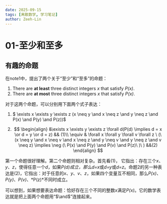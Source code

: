 ```yaml
---
date: 2025-09-15
tags: [离散数学, 学习笔记]
author: Zeeh-Lin
---
```


# 01-至少和至多

## 有趣的命题

在note1中，提出了两个关于“至少”和“至多”的命题：

1. There are **at least** three distinct integers *x* that satisfy *P(x)*.
2. There are **at most** three distinct integers *x* that satisfy *P(x)*.

对于这两个命题，可以分别用下面两个式子表达：

1. $ \exists x \exists y \exists z (x \neq y \and x \neq z \and y \neq z \and P(x) \and P(y) \and P(z))$

2. $$
   \begin{align}
   &\exists x \exists y \exists z \forall d(P(d) \implies d = x \or d = y \or d = z) && (1)\\
   \equiv & \forall x \forall y \forall v \forall z \  (\ (x \neq y \and x \neq v \and  x \neq z \and y \neq v \and y \neq z \and v \neq z) \implies \neg (\ P(x) \and P(y) \and P(v) \and P(z)\ )\ ) &&(2)
   \end{align}
   $$

第一个命题很好理解。第二个命题则相对复杂。首先看(1)， 它指出：存在三个*x*、*y*、*z*，使得任意一个*d*，如果*P(d)*成立，那么*d=x*或*d=y*或*d=z*。命题2的另一种表达是(2)，它指出：对于任意的*x*、*y*、*v*、*z*，如果四个变量互不相同，那么*P(x)*、*P(y)*、*P(v)*、*P(z)*不同时成立。

可以想到，如果想要表达命题：恰好存在三个不同的整数*x*满足*P(x)*。它的数学表达就是把上面两个命题用“$\and$”连接起来。